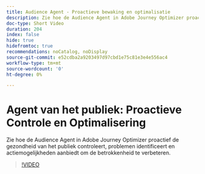 ```yaml
---
title: Audience Agent - Proactieve bewaking en optimalisatie
description: Zie hoe de Audience Agent in Adobe Journey Optimizer proactief de gezondheid van het publiek controleert, problemen identificeert en actiemogelijkheden aanbiedt om de betrokkenheid te verbeteren.
doc-type: Short Video
duration: 204
index: false
hide: true
hidefromtoc: true
recommendations: noCatalog, noDisplay
source-git-commit: e52cdba2a9203497d97cbd1e75c81e3e4e556ac4
workflow-type: tm+mt
source-wordcount: '0'
ht-degree: 0%

---
```



# Agent van het publiek: Proactieve Controle en Optimalisering

Zie hoe de Audience Agent in Adobe Journey Optimizer proactief de gezondheid van het publiek controleert, problemen identificeert en actiemogelijkheden aanbiedt om de betrokkenheid te verbeteren.

<!-- 62_S653_3442539_203_audience-agent-proactive-monitoring-and-optimization -->
>[!VIDEO](https://video.tv.adobe.com/v/3458192/?learn=on&enablevpops=true)
